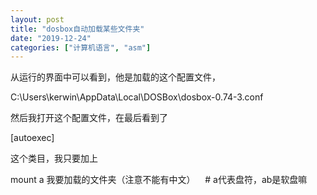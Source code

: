 ```yaml
---
layout: post
title: "dosbox自动加载某些文件夹"
date: "2019-12-24"
categories: ["计算机语言", "asm"]
---
```


从运行的界面中可以看到，他是加载的这个配置文件，

C:\\Users\\kerwin\\AppData\\Local\\DOSBox\\dosbox-0.74-3.conf

然后我打开这个配置文件，在最后看到了

\[autoexec\]

这个类目，我只要加上

mount a 我要加载的文件夹（注意不能有中文）    # a代表盘符，ab是软盘嘛
